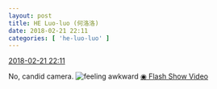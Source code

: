 ```yaml
---
layout: post
title: HE Luo-luo (何洛洛)
date: 2018-02-21 22:11
categories: [ 'he-luo-luo' ]
---
```


<div class="weibo-info">
  <a href="https://weibo.com/6117570574/G4bLTbdge">2018-02-21 22:11</a>
</div>

No, candid camera. ![feeling awkward](https://img.t.sinajs.cn/t4/appstyle/expression/ext/normal/91/h_org.gif) [◉ Flash Show Video](https://www.miaopai.com/show/iVB9G8YylA~bMKZM5O6bJhCXGPMjlgihzw~7vA__.htm)

